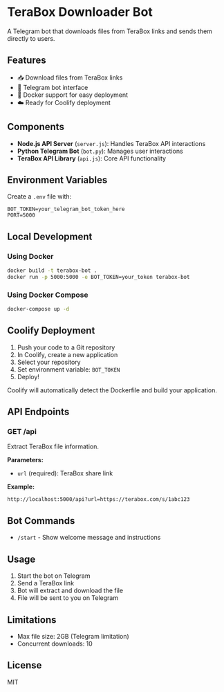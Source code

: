 # TeraBox Downloader Bot

A Telegram bot that downloads files from TeraBox links and sends them directly to users.

## Features

- 📥 Download files from TeraBox links
- 🤖 Telegram bot interface
- 🐳 Docker support for easy deployment
- ☁️ Ready for Coolify deployment

## Components

- **Node.js API Server** (`server.js`): Handles TeraBox API interactions
- **Python Telegram Bot** (`bot.py`): Manages user interactions
- **TeraBox API Library** (`api.js`): Core API functionality

## Environment Variables

Create a `.env` file with:

```
BOT_TOKEN=your_telegram_bot_token_here
PORT=5000
```

## Local Development

### Using Docker

```bash
docker build -t terabox-bot .
docker run -p 5000:5000 -e BOT_TOKEN=your_token terabox-bot
```

### Using Docker Compose

```bash
docker-compose up -d
```

## Coolify Deployment

1. Push your code to a Git repository
2. In Coolify, create a new application
3. Select your repository
4. Set environment variable: `BOT_TOKEN`
5. Deploy!

Coolify will automatically detect the Dockerfile and build your application.

## API Endpoints

### GET /api

Extract TeraBox file information.

**Parameters:**
- `url` (required): TeraBox share link

**Example:**
```
http://localhost:5000/api?url=https://terabox.com/s/1abc123
```

## Bot Commands

- `/start` - Show welcome message and instructions

## Usage

1. Start the bot on Telegram
2. Send a TeraBox link
3. Bot will extract and download the file
4. File will be sent to you on Telegram

## Limitations

- Max file size: 2GB (Telegram limitation)
- Concurrent downloads: 10

## License

MIT

